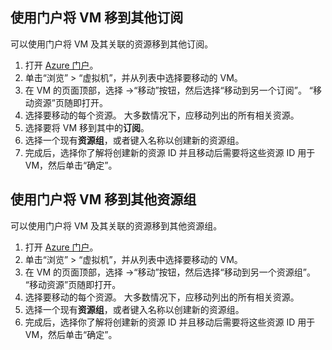 ## <a name="use-the-portal-to-move-a-vm-to-a-different-subscription"></a>使用门户将 VM 移到其他订阅
可以使用门户将 VM 及其关联的资源移到其他订阅。

1. 打开 [Azure 门户](https://portal.azure.cn)。
2. 单击“浏览” > “虚拟机”，并从列表中选择要移动的 VM。
3. 在 VM 的页面顶部，选择 &#8594;“移动”按钮，然后选择“移动到另一个订阅”。 “移动资源”页随即打开。
4. 选择要移动的每个资源。 大多数情况下，应移动列出的所有相关资源。
5. 选择要将 VM 移到其中的**订阅**。
6. 选择一个现有**资源组**，或者键入名称以创建新的资源组。
7. 完成后，选择你了解将创建新的资源 ID 并且移动后需要将这些资源 ID 用于 VM，然后单击“确定”。

## <a name="use-the-portal-to-move-a-vm-to-another-resource-group"></a>使用门户将 VM 移到其他资源组
可以使用门户将 VM 及其关联的资源移到其他资源组。

1. 打开 [Azure 门户](https://portal.azure.cn)。
2. 单击“浏览” > “虚拟机”，并从列表中选择要移动的 VM。
3. 在 VM 的页面顶部，选择 &#8594;“移动”按钮，然后选择“移动到另一个资源组”。 “移动资源”页随即打开。
4. 选择要移动的每个资源。 大多数情况下，应移动列出的所有相关资源。
5. 选择一个现有**资源组**，或者键入名称以创建新的资源组。
6. 完成后，选择你了解将创建新的资源 ID 并且移动后需要将这些资源 ID 用于 VM，然后单击“确定”。
<!--Update_Description: wording update-->
<!--ms.date: 01/08/2018-->